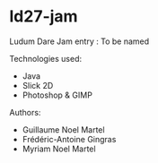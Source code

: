 ld27-jam
==================

Ludum Dare Jam entry : To be named

Technologies used:

- Java
- Slick 2D
- Photoshop & GIMP


Authors:

- Guillaume Noel Martel
- Frédéric-Antoine Gingras
- Myriam Noel Martel

